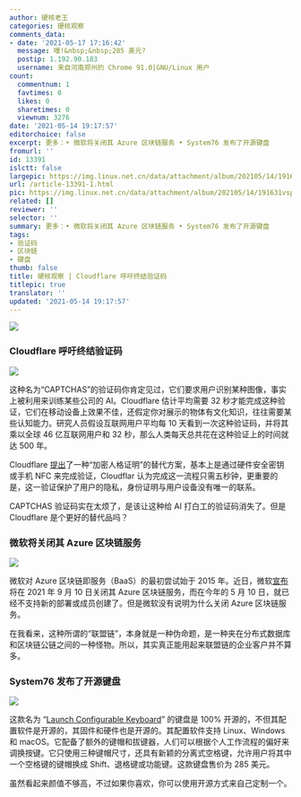 ```yaml
---
author: 硬核老王
categories: 硬核观察
comments_data:
- date: '2021-05-17 17:16:42'
  message: 噗!&nbsp;&nbsp;285 美元?
  postip: 1.192.90.183
  username: 来自河南郑州的 Chrome 91.0|GNU/Linux 用户
count:
  commentnum: 1
  favtimes: 0
  likes: 0
  sharetimes: 0
  viewnum: 3276
date: '2021-05-14 19:17:57'
editorchoice: false
excerpt: 更多：• 微软将关闭其 Azure 区块链服务 • System76 发布了开源键盘
fromurl: ''
id: 13391
islctt: false
largepic: https://img.linux.net.cn/data/attachment/album/202105/14/191631vspszbhp5aydojsp.jpg
url: /article-13391-1.html
pic: https://img.linux.net.cn/data/attachment/album/202105/14/191631vspszbhp5aydojsp.jpg.thumb.jpg
related: []
reviewer: ''
selector: ''
summary: 更多：• 微软将关闭其 Azure 区块链服务 • System76 发布了开源键盘
tags:
- 验证码
- 区块链
- 键盘
thumb: false
title: 硬核观察 | Cloudflare 呼吁终结验证码
titlepic: true
translator: ''
updated: '2021-05-14 19:17:57'
---
```


![](https://img.linux.net.cn/data/attachment/album/202105/14/191631vspszbhp5aydojsp.jpg)


### Cloudflare 呼吁终结验证码


![](https://img.linux.net.cn/data/attachment/album/202105/14/191644nhy6z9x89p929m8i.jpg)


这种名为“CAPTCHAS”的验证码你肯定见过，它们要求用户识别某种图像，事实上被利用来训练某些公司的 AI。Cloudflare 估计平均需要 32 秒才能完成这种验证，它们在移动设备上效果不佳，还假定你对展示的物体有文化知识，往往需要某些认知能力。研究人员假设互联网用户平均每 10 天看到一次这种验证码，并将其乘以全球 46 亿互联网用户和 32 秒，那么人类每天总共花在这种验证上的时间就达 500 年。


Cloudflare [提出](https://www.theregister.com/2021/05/14/cloudflare_cryptographic_attestation_of_personhood_captcha_killer/)了一种“加密人格证明”的替代方案，基本上是通过硬件安全密钥或手机 NFC 来完成验证，Cloudflar 认为完成这一流程只需五秒钟，更重要的是，这一验证保护了用户的隐私，身份证明与用户设备没有唯一的联系。


CAPTCHAS 验证码实在太烦了，是该让这种给 AI 打白工的验证码消失了。但是 Cloudflare 是个更好的替代品吗？


### 微软将关闭其 Azure 区块链服务


![](https://img.linux.net.cn/data/attachment/album/202105/14/191709uaqsf2kqaqgv5ibv.jpg)


微软对 Azure 区块链即服务（BaaS）的最初尝试始于 2015 年。近日，微软[宣布](https://www.zdnet.com/article/microsoft-is-shutting-down-its-azure-blockchain-service/)将在 2021 年 9 月 10 日关闭其 Azure 区块链服务，而在今年的 5 月 10 日，就已经不支持新的部署或成员创建了。但是微软没有说明为什么关闭 Azure 区块链服务。


在我看来，这种所谓的“联盟链”，本身就是一种伪命题，是一种夹在分布式数据库和区块链公链之间的一种怪物。所以，其实真正能用起来联盟链的企业客户并不算多。


### System76 发布了开源键盘


![](https://img.linux.net.cn/data/attachment/album/202105/14/191728lun5gh44wq9g191l.jpg)


这款名为 “[Launch Configurable Keyboard](https://system76.com/accessories/launch)” 的键盘是 100% 开源的，不但其配置软件是开源的，其固件和硬件也是开源的。其配置软件支持 Linux、Windows 和 macOS。它配备了额外的键帽和拔键器，人们可以根据个人工作流程的偏好来调换按键。它只使用三种键帽尺寸，还具有新颖的分离式空格键，允许用户将其中一个空格键的键帽换成 Shift、退格键或功能键。这款键盘售价为 285 美元。


虽然看起来颜值不够高，不过如果你喜欢，你可以使用开源方式来自己定制一个。